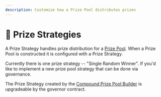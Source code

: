 ```yaml
---
description: Customize how a Prize Pool distributes prizes
---
```


# 💸 Prize Strategies

A Prize Strategy handles prize distribution for a [Prize Pool](../prize-pool/).  When a Prize Pool is constructed it is configured with a Prize Strategy.

Currently there is one prize strategy -- "Single Random Winner". If you'd like to implement a new prize pool strategy that can be done via governance.  

The Prize Strategy created by the [Compound Prize Pool Builder](../builders/) is upgradeable by the governor contract. 



